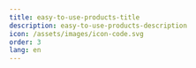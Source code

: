 ```yaml
---
title: easy-to-use-products-title
description: easy-to-use-products-description
icon: /assets/images/icon-code.svg
order: 3
lang: en
---
```

